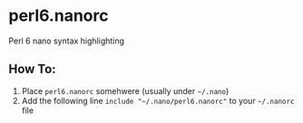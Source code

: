 # perl6.nanorc
Perl 6 nano syntax highlighting

## How To:
1. Place ```perl6.nanorc``` somehwere (usually under ```~/.nano```)
2. Add the following line ```include "~/.nano/perl6.nanorc"``` to your ```~/.nanorc``` file
